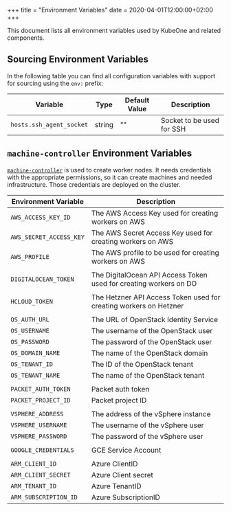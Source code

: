 +++
title = "Environment Variables"
date = 2020-04-01T12:00:00+02:00
+++

This document lists all environment variables used by KubeOne and related components.

## Sourcing Environment Variables

In the following table you can find all configuration variables with support for sourcing using the `env:` prefix:

| Variable                 | Type   | Default Value | Description               |
| ------------------------ | ------ | ------------- | ------------------------- |
| `hosts.ssh_agent_socket` | string | ""            | Socket to be used for SSH |

## `machine-controller` Environment Variables

[`machine-controller`](https://github.com/kubermatic/machine-controller) is used to create worker nodes. It needs credentials with the appropriate permissions, so it can create machines and needed infrastructure. Those credentials are deployed on the cluster.

| Environment Variable    | Description                                                       |
| ----------------------- | ----------------------------------------------------------------- |
| `AWS_ACCESS_KEY_ID`     | The AWS Access Key used for creating workers on AWS               |
| `AWS_SECRET_ACCESS_KEY` | The AWS Secret Access Key used for creating workers on AWS        |
| `AWS_PROFILE`           | The AWS profile to be used for creating workers on AWS            |
|                         |                                                                   |
| `DIGITALOCEAN_TOKEN`    | The DigitalOcean API Access Token used for creating workers on DO |
|                         |                                                                   |
| `HCLOUD_TOKEN`          | The Hetzner API Access Token used for creating workers on Hetzner |
|                         |                                                                   |
| `OS_AUTH_URL`           | The URL of OpenStack Identity Service                             |
| `OS_USERNAME`           | The username of the OpenStack user                                |
| `OS_PASSWORD`           | The password of the OpenStack user                                |
| `OS_DOMAIN_NAME`        | The name of the OpenStack domain                                  |
| `OS_TENANT_ID`          | The ID of the OpenStack tenant                                    |
| `OS_TENANT_NAME`        | The name of the OpenStack tenant                                  |
|                         |                                                                   |
| `PACKET_AUTH_TOKEN`     | Packet auth token                                                 |
| `PACKET_PROJECT_ID`     | Packet project ID                                                 |
|                         |                                                                   |
| `VSPHERE_ADDRESS`       | The address of the vSphere instance                               |
| `VSPHERE_USERNAME`      | The username of the vSphere user                                  |
| `VSPHERE_PASSWORD`      | The password of the vSphere user                                  |
|                         |                                                                   |
| `GOOGLE_CREDENTIALS`    | GCE Service Account                                               |
|                         |                                                                   |
| `ARM_CLIENT_ID`         | Azure ClientID                                                    |
| `ARM_CLIENT_SECRET`     | Azure Client secret                                               |
| `ARM_TENANT_ID`         | Azure TenantID                                                    |
| `ARM_SUBSCRIPTION_ID`   | Azure SubscriptionID                                              |
